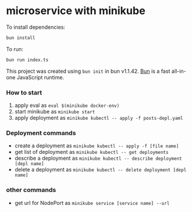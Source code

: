 # microservice with minikube

To install dependencies:

```bash
bun install
```

To run:

```bash
bun run index.ts
```

This project was created using `bun init` in bun v1.1.42. [Bun](https://bun.sh) is a fast all-in-one JavaScript runtime.

### How to start

1. apply eval as `eval $(minikube docker-env)`
2. start minikube as `minikube start`
3. apply deployment as `minikube kubectl -- apply -f posts-depl.yaml`

### Deployment commands

- create a deployment as `minikube kubectl -- apply -f [file name]`
- get list of deployment as `minikube kubectl -- get deployments`
- describe a deployment as `minikube kubectl -- describe deployment [depl name]`
- delete a deployment as `minikube kubectl -- delete deployment [depl name]`

### other commands

- get url for NodePort as `minikube service [service name] --url`

